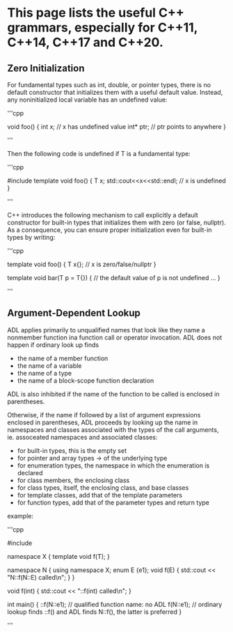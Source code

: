 # This page lists the useful C++ grammars, especially for C++11, C++14, C++17 and C++20.

## Zero Initialization

For fundamental types such as int, double, or pointer types, there is no default constructor that initializes them with a useful default value. Instead, any noninitialized local variable has an undefined value:

'''cpp

void foo() {
  int x;    // x has undefined value
  int* ptr; // ptr points to anywhere
}

'''

Then the following code is undefined if T is a fundamental type:

'''cpp

#include<iostream>
template<typename T>
void foo() {
  T x;
  std::cout<<x<<std::endl; // x is undefined
}

'''

C++ introduces the following mechanism to call explicitly a default constructor for built-in types that initializes them with zero (or false, nullptr). As a consequence, you can ensure proper initialization even for built-in types by writing:

'''cpp

template<typename T>
void foo() {
  T x{}; // x is zero/false/nullptr
}

template<typename T>
void bar(T p = T{}) { // the default value of p is not undefined
  ...
}

'''

## Argument-Dependent Lookup

ADL applies primarily to unqualified names that look like they name a nonmember function ina function call or operator invocation. ADL does not happen if ordinary look up finds

- the name of a member function
- the name of a variable
- the name of a type
- the name of a block-scope function declaration

ADL is also inhibited if the name of the function to be called is enclosed in parentheses.

Otherwise, if the name if followed by a list of argument expressions enclosed in parentheses, ADL proceeds by looking up the name in namespaces and classes associated with the types of the call arguments, ie. assoceated namespaces and associated classes:

- for built-in types, this is the empty set
- for pointer and array types -> of the underlying type
- for enumeration types, the namespace in which the enumeration is declared
- for class members, the enclosing class
- for class types, itself, the enclosing class, and base classes
- for template classes, add that of the template parameters
- for function types, add that of the parameter types and return type

example:

'''cpp

#include<iostream>

namespace X {
  template<typename T> void f(T);
}

namespace N {
  using namespace X;
  enum E {e1};
  void f(E) {
    std::cout << "N::f(N::E) called\n";
  }
}

void f(int) {
  std::cout << "::f(int) called\n";
}

int main() {
  ::f(N::e1); // qualified function name: no ADL
  f(N::e1);   // ordinary lookup finds ::f() and ADL finds N::f(), the latter is preferred
}

'''